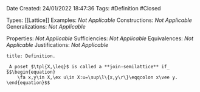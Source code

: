 <br />
<br />

Date Created: 24/01/2022 18:47:36
Tags: #Definition #Closed 

Types: [[Lattice]]
Examples: _Not Applicable_ 
Constructions: _Not Applicable_
Generalizations: _Not Applicable_

Properties: _Not Applicable_
Sufficiencies: _Not Applicable_
Equivalences: _Not Applicable_
Justifications: _Not Applicable_

``` ad-Definition
title: Definition.

_A poset $\tpl{X,\leq}$ is called a **join-semilattice** if_
$$\begin{equation}
    \fa x,y\in X,\ex u\in X:u=\sup\l\{x,y\r\}\eqqcolon x\vee y.
\end{equation}$$

```
